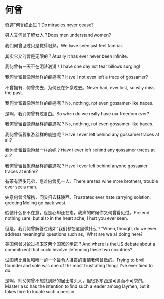 # 何曾

<p><span class="chinese">奇迹“何曾终止过？</span><span class="english">Do miracles never cease?</span></p>

<p><span class="chinese">男人又何曾了解女人？</span><span class="english">Does men understand women?</span></p>

<p><span class="chinese">我们何曾见过只是觉得眼熟。</span><span class="english">We have seen just feel familiar.</span></p>

<p><span class="chinese">其实它又何曾是无限的？</span><span class="english">Atually it has ever never been infinite.</span></p>

<p><span class="chinese">我何曾有一天不在泪涛汹涌！</span><span class="english">I have one day not tear billows surging!</span></p>

<p><span class="chinese">我何曾留著像游丝样的痕迹呢？</span><span class="english">Have I not even left a trace of gossamer?</span></p>

<p><span class="chinese">不曾拥有，何曾失去，为何还在怀念过去。</span><span class="english">Never had, ever lost, so why miss the past.</span></p>

<p><span class="chinese">我何曾留着像游丝样的痕迹呢？</span><span class="english">No, nothing, not even gossamer-like traces.</span></p>

<p><span class="chinese">是啊，我们何曾有过自由。</span><span class="english">So when do we really have our freedom ever?</span></p>

<p><span class="chinese">我何曾留着像游丝样的痕迹呢？</span><span class="english">No, nothing, not even  gossamer-like traces.</span></p>

<p><span class="chinese">我何曾留着象游丝样的痕迹呢？</span><span class="english">Have I ever left behind any gossamer traces at all?</span></p>

<p><span class="chinese">我何曾留着像游丝一样的呢？</span><span class="english">Have i ever left behind any gossamer traces at all?</span></p>

<p><span class="chinese">我何曾留著象游丝样的痕迹呢？</span><span class="english">Have I ever left behind anyone gossamer traces at entire?</span></p>

<p><span class="chinese">有茶有酒多兄弟，急难何曾见一人。</span><span class="english">There are tea wine more brothers, trouble ever see a man.</span></p>

<p><span class="chinese">失意何曾恨解携，问安归去秣陵西。</span><span class="english">Frustrated ever hate carrying solution, greeting Moling go back west.</span></p>

<p><span class="chinese">假装什么都不在意，但是心却还在疼，我痛的时候你又何曾看见过。</span><span class="english">Pretend nothing care, but also in the heart ache, I hurt you ever seen.</span></p>

<p><span class="chinese">但是，我们何曾解答过诸如“我们都在这里做什么？”</span><span class="english">When, though, do we ever address meaningful questions such as, 'What are we all doing here?</span></p>

<p><span class="chinese">美国何曾讨论过捍卫这两个国家的承诺？</span><span class="english">And where is the US debate about a commitment that could involve defending these two countries?</span></p>

<p><span class="chinese">试图烤比目鱼和唯一的一个最令人沮丧的事情我何曾做的。</span><span class="english">Trying to broil flounder and sole was one of the most frustrating things I've ever tried to do.</span></p>

<p><span class="chinese">是啊，师父何曾不想找到好的居士带头人，但很多东西是可遇而不可求的。</span><span class="english">Master also has the intention to find such a leader among laymen, but it takes time to locate such a person.</span></p>

